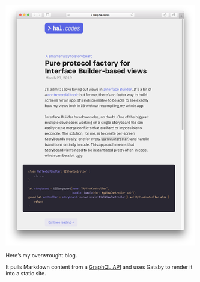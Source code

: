![screenshot of blog.hal.codes](screenshot.png)

Here’s my overwrought blog. 

It pulls Markdown content from a [GraphQL API](https://api.hal.codes/graphql) and uses Gatsby to render it into a static site.

